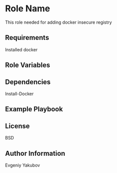 Role Name
=========

This role needed for adding docker insecure registry

Requirements
------------

Installed docker

Role Variables
--------------

Dependencies
------------

Install-Docker

Example Playbook
----------------


License
-------

BSD

Author Information
------------------

Evgeniy Yakubov
